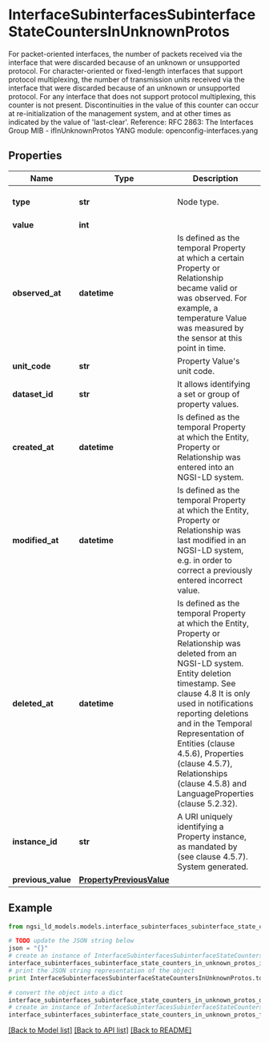 # InterfaceSubinterfacesSubinterfaceStateCountersInUnknownProtos

For packet-oriented interfaces, the number of packets received via the interface that were discarded because of an unknown or unsupported protocol. For character-oriented or fixed-length interfaces that support protocol multiplexing, the number of transmission units received via the interface that were discarded because of an unknown or unsupported protocol. For any interface that does not support protocol multiplexing, this counter is not present.  Discontinuities in the value of this counter can occur at re-initialization of the management system, and at other times as indicated by the value of 'last-clear'.  Reference: RFC 2863: The Interfaces Group MIB - ifInUnknownProtos  YANG module: openconfig-interfaces.yang 

## Properties

Name | Type | Description | Notes
------------ | ------------- | ------------- | -------------
**type** | **str** | Node type.  | [optional] [default to 'Property']
**value** | **int** |  | 
**observed_at** | **datetime** | Is defined as the temporal Property at which a certain Property or Relationship became valid or was observed. For example, a temperature Value was measured by the sensor at this point in time.  | [optional] 
**unit_code** | **str** | Property Value&#39;s unit code.  | [optional] 
**dataset_id** | **str** | It allows identifying a set or group of property values.  | [optional] 
**created_at** | **datetime** | Is defined as the temporal Property at which the Entity, Property or Relationship was entered into an NGSI-LD system.  | [optional] [readonly] 
**modified_at** | **datetime** | Is defined as the temporal Property at which the Entity, Property or Relationship was last modified in an NGSI-LD system, e.g. in order to correct a previously entered incorrect value.  | [optional] [readonly] 
**deleted_at** | **datetime** | Is defined as the temporal Property at which the Entity, Property or Relationship was deleted from an NGSI-LD system.  Entity deletion timestamp. See clause 4.8 It is only used in notifications reporting deletions and in the Temporal Representation of Entities (clause 4.5.6), Properties (clause 4.5.7), Relationships (clause 4.5.8) and LanguageProperties (clause 5.2.32).  | [optional] [readonly] 
**instance_id** | **str** | A URI uniquely identifying a Property instance, as mandated by (see clause 4.5.7). System generated.  | [optional] [readonly] 
**previous_value** | [**PropertyPreviousValue**](PropertyPreviousValue.md) |  | [optional] 

## Example

```python
from ngsi_ld_models.models.interface_subinterfaces_subinterface_state_counters_in_unknown_protos import InterfaceSubinterfacesSubinterfaceStateCountersInUnknownProtos

# TODO update the JSON string below
json = "{}"
# create an instance of InterfaceSubinterfacesSubinterfaceStateCountersInUnknownProtos from a JSON string
interface_subinterfaces_subinterface_state_counters_in_unknown_protos_instance = InterfaceSubinterfacesSubinterfaceStateCountersInUnknownProtos.from_json(json)
# print the JSON string representation of the object
print InterfaceSubinterfacesSubinterfaceStateCountersInUnknownProtos.to_json()

# convert the object into a dict
interface_subinterfaces_subinterface_state_counters_in_unknown_protos_dict = interface_subinterfaces_subinterface_state_counters_in_unknown_protos_instance.to_dict()
# create an instance of InterfaceSubinterfacesSubinterfaceStateCountersInUnknownProtos from a dict
interface_subinterfaces_subinterface_state_counters_in_unknown_protos_form_dict = interface_subinterfaces_subinterface_state_counters_in_unknown_protos.from_dict(interface_subinterfaces_subinterface_state_counters_in_unknown_protos_dict)
```
[[Back to Model list]](../README.md#documentation-for-models) [[Back to API list]](../README.md#documentation-for-api-endpoints) [[Back to README]](../README.md)



